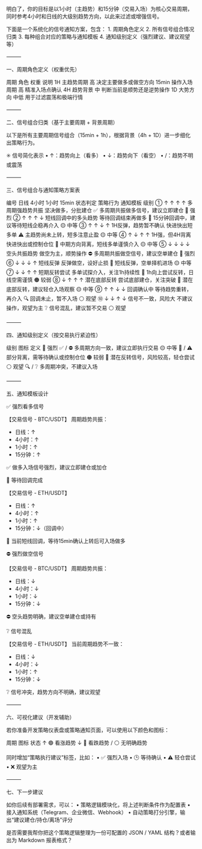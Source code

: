 明白了，你的目标是以1小时（主趋势）和15分钟（交易入场）为核心交易周期，同时参考4小时和日线的大级别趋势方向，以此来过滤或增强信号。

下面是一个系统化的信号通知方案，包含：
	1.	周期角色定义
	2.	所有信号组合情况归类
	3.	每种组合对应的策略与通知模板
	4.	通知级别定义（强烈建议、建议观望等）

⸻

一、周期角色定义（权重优先）

周期	角色	权重	说明
1H	主趋势周期	高	决定主要做多或做空方向
15min	操作入场周期	高	精准入场点确认
4H	趋势背景	中	判断当前是顺势还是逆势操作
1D	大势方向	中低	用于过滤震荡和极端行情


⸻

二、信号组合归类（基于主要周期 + 背景周期）

以下是所有主要周期信号组合（15min + 1h），根据背景（4h + 1D）进一步细化出策略行为。

✳️ 信号简化表示
	•	↑：趋势向上（看多）
	•	↓：趋势向下（看空）
	•	/：趋势不明或震荡

⸻

三、信号组合与通知策略方案表

编号	日线	4小时	1小时	15min	状态判定	策略行为	通知模板	级别
①	↑	↑	↑	↑	多周期强趋势共振	坚决做多，分批建仓	✅ 多周期共振做多信号，建议立即建仓	🔵 强烈
②	↑	↑	↑	↓	短线回调中的多头趋势	等待回调结束再做多	🔄 15分钟回调中，建议等待短线企稳再介入	🟡 中等
③	↑	↑	↓	↑	1H反弹，趋势暂不确认	快进快出短多单	⚠️ 主趋势尚未上转，短多注意止盈	🟡 中等
④	↑	↓	↑	↑	1H强，但4H背离	快进快出或控制仓位	🚨 中期方向背离，短线多单谨慎介入	🟡 中等
⑤	↓	↓	↓	↓	空头共振趋势	做空为主，顺势操作	⛔ 多周期共振做空信号，建议空单建仓	🔵 强烈
⑥	↓	↓	↓	↑	短线反弹	反弹做空，设好止损	🚫 短线反弹，空单择机进场	🟡 中等
⑦	↓	↓	↑	↑	短期反转尝试	多单试探介入，关注1h持续性	🔄 1h向上尝试反转，日线空需谨慎	🟠 较弱
⑧	↓	↑	↑	↑	潜在底部反转	尝试底部建仓，关注突破	🔁 潜在底部反转，建议轻仓入场观察	🟡 中等
⑨	↑	↑	↓	↓	回调确认中	等待趋势重转，再介入	🔍 回调未止，暂不入场	⚪ 观望
⑩	↓	↓	↑	↓	信号不一致，风险大	不建议操作，观望为主	❔ 信号混乱，建议暂不交易	⚪ 观望


⸻

四、通知级别定义（按交易执行紧迫性）

级别	图标	定义
🔵 强烈	✅ / ⛔	多周期方向一致，建议立即执行交易
🟡 中等	🔄 / ⚠️	部分背离，需等待确认或控制仓位
🟠 较弱	🔁	潜在反转信号，风险较高，轻仓尝试
⚪ 观望	🔍 / ❔	多周期冲突，不建议入场


⸻

五、通知模板设计

✅ 强烈看多信号

【交易信号 - BTC/USDT】
周期趋势共振：
- 日线：↑
- 4小时：↑
- 1小时：↑
- 15分钟：↑

✅ 做多入场信号强烈，建议立即建仓或加仓

🔄 等待回调完成

【交易信号 - ETH/USDT】
- 日线：↑
- 4小时：↑
- 1小时：↑
- 15分钟：↓（回调中）

🔄 当前短线回调，等待15min确认上转后可入场做多

⛔ 强烈做空信号

【交易信号 - BTC/USDT】
周期趋势共振：
- 日线：↓
- 4小时：↓
- 1小时：↓
- 15分钟：↓

⛔ 空头趋势明确，建议空单建仓或持有

❔ 信号混乱

【交易信号 - ETH/USDT】
当前周期趋势不一致：
- 日线：↓
- 4小时：↓
- 1小时：↑
- 15分钟：↓

❔ 信号冲突，趋势方向不明确，建议观望


⸻

六、可视化建议（开发辅助）

若你准备开发策略仪表盘或策略通知页面，可以使用以下颜色和图标：

周期	图标	状态
↑	🟢	看涨趋势
↓	🔴	看跌趋势
/	⚪	无明确趋势

同时增加“策略执行建议”标签，比如：
	•	✅ 强烈入场
	•	🕒 等待确认
	•	⚠️ 轻仓尝试
	•	❌ 观望为主

⸻

七、下一步建议

如你后续有部署需求，可以：
	•	策略逻辑模块化，将上述判断条件作为配置表
	•	接入通知系统（Telegram、企业微信、Webhook）
	•	自动策略打分引擎，输出“建议建仓/持仓/离场”评分

是否需要我帮你把这个策略逻辑整理为一份可配置的 JSON / YAML 结构？或者输出为 Markdown 报表格式？